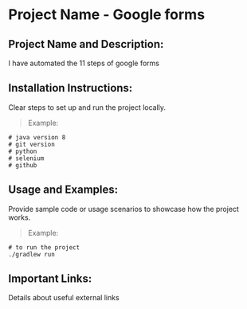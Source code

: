 # Project Name - Google forms 

## Project Name and Description:
I have automated the 11 steps of google forms 

## Installation Instructions:
Clear steps to set up and run the project locally.
> Example:
```
# java version 8
# git version
# python 
# selenium
# github
```

## Usage and Examples:
Provide sample code or usage scenarios to showcase how the project works.
> Example:
```
# to run the project
./gradlew run
```

## Important Links:
Details about useful external links
 
